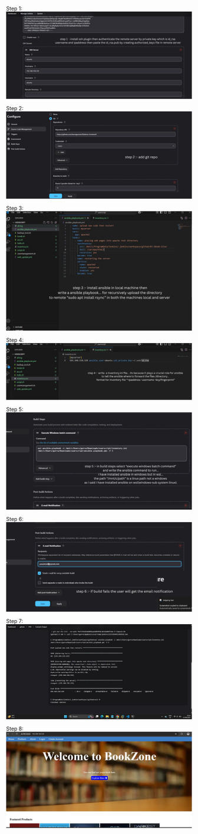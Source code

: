 Step 1:
![Step 1](images/1.jpg)

Step 2:
![Step 2](images/2.jpg)

Step 3:
![Step 3](images/3.jpg)

Step 4:
![Step 4](images/4.jpg)

Step 5:
![Step 5](images/5.jpg)

Step 6:
![Step 6](images/6.jpg)

Step 7:
![Step 7](images/7.jpg)

Step 8:
![Step 8](images/8.jpg)


